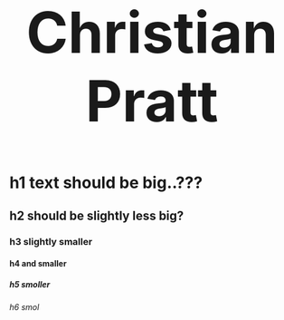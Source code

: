 <div align="center" style="font-size: 50px;"><h1>Christian Pratt</h1></div>

# h1 text should be big..???
## h2 should be slightly less big? 
### h3 slightly smaller
#### h4 and smaller
##### h5 smoller
###### h6 smol



